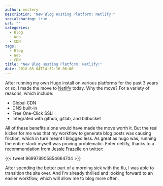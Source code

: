 ```yaml
---
author: mestery
Description: "New Blog Hosting Platform: Netlify!"
socialsharing: true
url: ""
categories:
  - Blog
  - Web
  - CDN
tags:
  - Blog
  - Web
  - CDN
title: "New Blog Hosting Platform: Netlify!"
date: 2018-03-04T14:32:16-06:00
---
```


After running my own Hugo install on various platforms for the past 3 years or
so, I made the move to [Netlify][1] today. Why the move? For a variety of
reasons, which include:

* Global CDN
* DNS built-in
* Free One-Click SSL!
* Integrated with github, gitlab, and bitbucket

All of these benefits alone would have made the move worth it. But the real
kicker for me was that my workflow to generate blog posts was causing friction,
which in turn meant I blogged less. As great as hugo was, running the entire
stack myself was proving problematic. Enter netlify, thanks to a recommendation
from [Jessie Frazelle][1] on twitter:

{{< tweet 969978905854664704 >}}

After spending the better part of a morning sick with the flu, I was able to
transition the site over. And I'm already thrilled and looking forward to an
easier workflow, which will allow me to blog more often.

[1]: https://www.netlify.com
[2]: https://twitter.com/jessfraz
